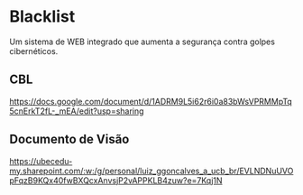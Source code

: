 # Blacklist
Um sistema de WEB integrado que aumenta a segurança contra golpes cibernéticos.

## CBL
https://docs.google.com/document/d/1ADRM9L5i62r6i0a83bWsVPRMMpTq5cnErkT2fL-_mEA/edit?usp=sharing

## Documento de Visão
https://ubecedu-my.sharepoint.com/:w:/g/personal/luiz_ggoncalves_a_ucb_br/EVLNDNuUVOpFqzB9KQx40fwBXQcxAnvsjP2vAPPKLB4zuw?e=7Kqj1N
